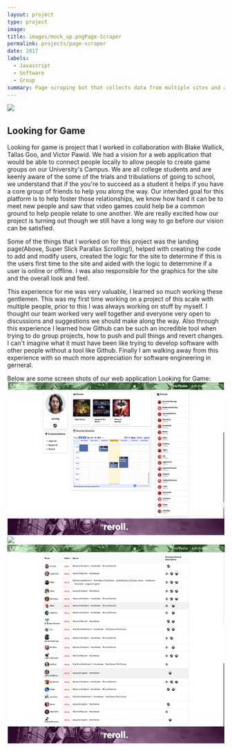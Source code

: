 ```yaml
---
layout: project
type: project
image: 
title: images/mock_up.pngPage-Scraper
permalink: projects/page-scraper
date: 2017
labels:
  - Javascript
  - Software
  - Group
summary: Page scraping bot that collects data from multiple sites and aggregates the data in a single excel workbook.
---
```


<img class="ui medium right floated rounded image" src="../images/mock_up.png">

## Looking for Game
Looking for game is project that I worked in collaboration with Blake Wallick, Tallas Goo, and Victor Pawid. We had a vision for a web application that would be able to connect people locally to allow people to create game groups on our University's Campus. We are all college students and are keenly aware of the some of the trials and tribulations of going to school, we understand that if the you're to succeed as a student it helps if you have a core group of friends to help you along the way. Our intended goal for this platform is to help foster those relationships, we know how hard it can be to meet new people and saw that video games could help be a common ground to help people relate to one another. We are really excited how our project is turning out though we still have a long way to go before our vision can be satisfied. 

Some of the things that I worked on for this project was the landing page(Above, Super Slick Parallax Scrolling!), helped with creating the code to add and modify users, created the logic for the site to determine if this is the users first time to the site and aided with the logic to deternmine if a user is online or offline. I was also responsible for the graphics for the site and the overall look and feel. 

This experience for me was very valuable, I learned so much working these gentlemen. This was my first time working on a project of this scale with multiple people, prior to this I was always working on stuff by myself. I thought our team worked very well together and everyone very open to discussions and suggestions we should make along the way. Also through this experience I learned how Github can be such an incredible tool when trying to do group projects, how to push and pull things and revert changes. I can't imagine what it must have been like trying to develop software with other people without a tool like Github. Finally I am walking away from this experience with so much more appreciation for software engineering in gerneral.

Below are some screen shots of our web application Looking for Game:
<img class="ui medium right floated rounded image" src="../images/merged_pub_profile.png">
<img class="ui medium right floated rounded image" src="../images/merged_search_page.png">
<img class="ui medium right floated rounded image" src="../images/merged_home_page.png">

